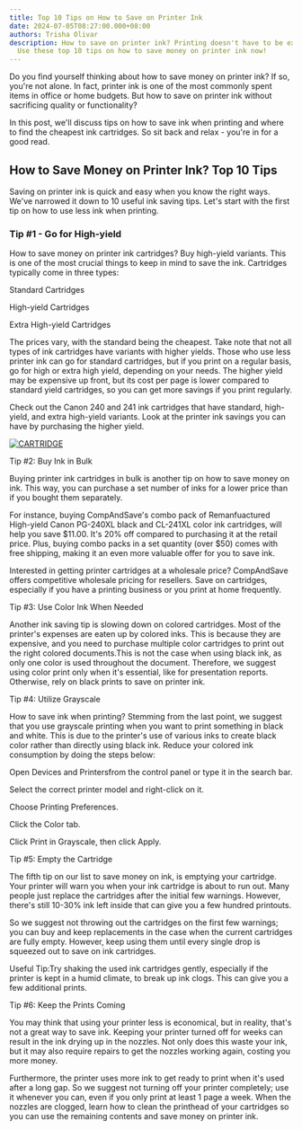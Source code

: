 ```yaml
---
title: Top 10 Tips on How to Save on Printer Ink
date: 2024-07-05T08:27:00.000+08:00
authors: Trisha Olivar
description: How to save on printer ink? Printing doesn't have to be expensive.
  Use these top 10 tips on how to save money on printer ink now!
---
```



Do you find yourself thinking about how to save money on printer ink? If so, you're not alone. In fact, printer ink is one of the most commonly spent items in office or home budgets. But how to save on printer ink without sacrificing quality or functionality?

In this post, we'll discuss tips on how to save ink when printing and where to find the cheapest ink cartridges. So sit back and relax - you're in for a good read.

## How to Save Money on Printer Ink? Top 10 Tips

Saving on printer ink is quick and easy when you know the right ways. We've narrowed it down to 10 useful ink saving tips. Let's start with the first tip on how to use less ink when printing.

### Tip #1 - Go for High-yield

How to save money on printer ink cartridges? Buy high-yield variants. This is one of the most crucial things to keep in mind to save the ink. Cartridges typically come in three types:

Standard Cartridges

High-yield Cartridges

Extra High-yield Cartridges

The prices vary, with the standard being the cheapest. Take note that not all types of ink cartridges have variants with higher yields. Those who use less printer ink can go for standard cartridges, but if you print on a regular basis, go for high or extra high yield, depending on your needs. The higher yield may be expensive up front, but its cost per page is lower compared to standard yield cartridges, so you can get more savings if you print regularly.

Check out the Canon 240 and 241 ink cartridges that have standard, high-yield, and extra high-yield variants. Look at the printer ink savings you can have by purchasing the higher yield.

[![CARTRIDGE](/blog/images/6.png "CARTRIDGE")](/blog/images/6.png)

Tip #2: Buy Ink in Bulk

Buying printer ink cartridges in bulk is another tip on how to save money on ink. This way, you can purchase a set number of inks for a lower price than if you bought them separately.



For instance, buying CompAndSave's combo pack of Remanfuactured High-yield Canon PG-240XL black and CL-241XL color ink cartridges, will help you save $11.00. It's 20% off compared to purchasing it at the retail price. Plus, buying combo packs in a set quantity (over $50) comes with free shipping, making it an even more valuable offer for you to save ink.



Interested in getting printer cartridges at a wholesale price? CompAndSave offers competitive wholesale pricing for resellers. Save on cartridges, especially if you have a printing business or you print at home frequently.



Tip #3: Use Color Ink When Needed

Another ink saving tip is slowing down on colored cartridges. Most of the printer's expenses are eaten up by colored inks. This is because they are expensive, and you need to purchase multiple color cartridges to print out the right colored documents.This is not the case when using black ink, as only one color is used throughout the document. Therefore, we suggest using color print only when it's essential, like for presentation reports. Otherwise, rely on black prints to save on printer ink.



Tip #4: Utilize Grayscale

How to save ink when printing? Stemming from the last point, we suggest that you use grayscale printing when you want to print something in black and white. This is due to the printer's use of various inks to create black color rather than directly using black ink. Reduce your colored ink consumption by doing the steps below:



Open Devices and Printersfrom the control panel or type it in the search bar.

Select the correct printer model and right-click on it.

Choose Printing Preferences.

Click the Color tab.

Click Print in Grayscale, then click Apply.

Tip #5: Empty the Cartridge

The fifth tip on our list to save money on ink, is emptying your cartridge. Your printer will warn you when your ink cartridge is about to run out. Many people just replace the cartridges after the initial few warnings. However, there's still 10-30% ink left inside that can give you a few hundred printouts.



So we suggest not throwing out the cartridges on the first few warnings; you can buy and keep replacements in the case when the current cartridges are fully empty. However, keep using them until every single drop is squeezed out to save on ink cartridges.



Useful Tip:Try shaking the used ink cartridges gently, especially if the printer is kept in a humid climate, to break up ink clogs. This can give you a few additional prints.



Tip #6: Keep the Prints Coming

You may think that using your printer less is economical, but in reality, that's not a great way to save ink. Keeping your printer turned off for weeks can result in the ink drying up in the nozzles. Not only does this waste your ink, but it may also require repairs to get the nozzles working again, costing you more money.



Furthermore, the printer uses more ink to get ready to print when it's used after a long gap. So we suggest not turning off your printer completely; use it whenever you can, even if you only print at least 1 page a week. When the nozzles are clogged, learn how to clean the printhead of your cartridges so you can use the remaining contents and save money on printer ink.
